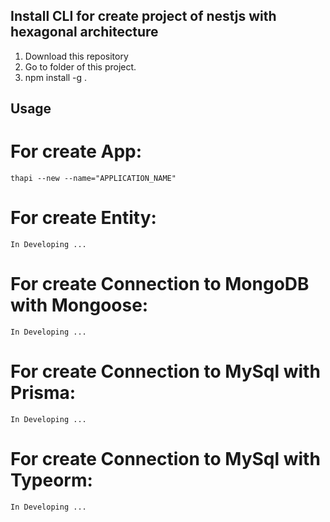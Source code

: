 ## Install CLI for create project of nestjs with hexagonal architecture

1. Download this repository
2. Go to folder of this project.
3. npm install -g .


## Usage
# For create App:
    thapi --new --name="APPLICATION_NAME"

# For create Entity:
    In Developing ... 

# For create Connection to MongoDB with Mongoose:
    In Developing ...

# For create Connection to MySql with Prisma:
    In Developing ... 

# For create Connection to MySql with Typeorm:
    In Developing ... 